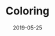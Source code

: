 ---
title: Coloring
date: '2019-05-25'
thumb_image: images/mar-4yo/4-cuento-coloring.jpg
thumb_image_alt: Coloring
image: images/mar-4yo/4-mar-color-cuento-coloring.jpg
image_alt: Coloring
template: project
---	